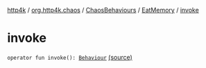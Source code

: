 [http4k](../../../index.md) / [org.http4k.chaos](../../index.md) / [ChaosBehaviours](../index.md) / [EatMemory](index.md) / [invoke](./invoke.md)

# invoke

`operator fun invoke(): `[`Behaviour`](../../-behaviour.md) [(source)](https://github.com/http4k/http4k/blob/master/http4k-testing-chaos/src/main/kotlin/org/http4k/chaos/ChaosBehaviours.kt#L142)